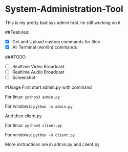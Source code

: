 # System-Administration-Tool

This is my pretty bad sys admin tool.
Im still working on it

##Features:
- [x] Get and Upload custom commands for files
- [x] All Terminal (win/lin) commands

###TODO:
- [ ] Realtime Video Broadcast
- [ ] Realtime Audio Broadcast
- [ ] Screenshot

#Usage
First start admin.py with command

For linux:
`python3 admin.py`

For windows:
`python -m admin.py`

And then client.py

For linux:
`python3 client.py`

For windows:
`python -m client.py`

More instructions are in admin.py and client.py
